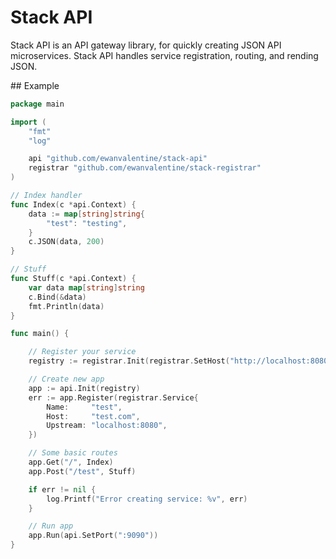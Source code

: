 # Stack API

Stack API is an API gateway library, for quickly creating JSON API microservices. Stack API handles service registration, routing, and rending JSON.

## Example

```go
package main

import (
    "fmt"
    "log"

    api "github.com/ewanvalentine/stack-api"
    registrar "github.com/ewanvalentine/stack-registrar"
)

// Index handler
func Index(c *api.Context) {
    data := map[string]string{
        "test": "testing",
    }
    c.JSON(data, 200)
}

// Stuff
func Stuff(c *api.Context) {
    var data map[string]string
    c.Bind(&data)
    fmt.Println(data)
}

func main() {

    // Register your service
    registry := registrar.Init(registrar.SetHost("http://localhost:8080"))

    // Create new app
    app := api.Init(registry)
    err := app.Register(registrar.Service{
        Name:     "test",
        Host:     "test.com",
        Upstream: "localhost:8080",
    })

    // Some basic routes
    app.Get("/", Index)
    app.Post("/test", Stuff)

    if err != nil {
        log.Printf("Error creating service: %v", err)
    }

    // Run app
    app.Run(api.SetPort(":9090"))
}
```

